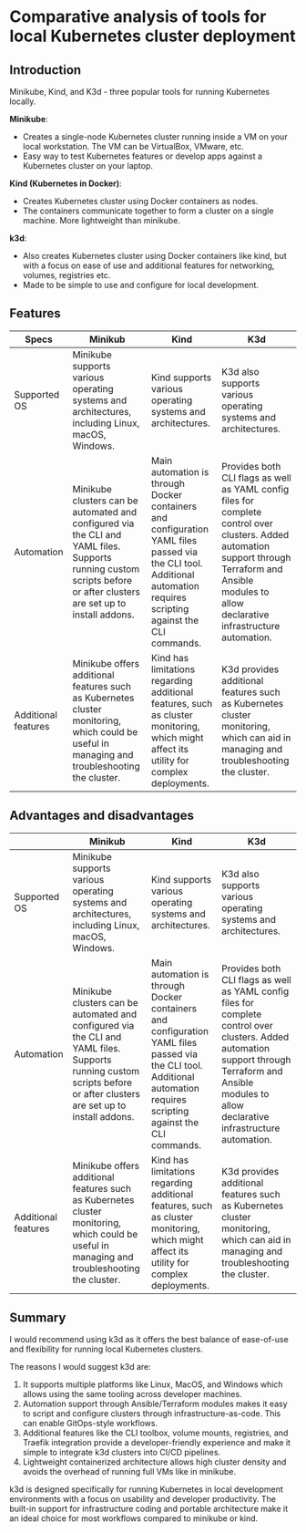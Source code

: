 # Comparative analysis of tools for local Kubernetes cluster deployment

## Introduction

Minikube, Kind, and K3d - three popular tools for running Kubernetes locally.

**Minikube**:

- Creates a single-node Kubernetes cluster running inside a VM on your local workstation. The VM can be VirtualBox, VMware, etc.
- Easy way to test Kubernetes features or develop apps against a Kubernetes cluster on your laptop.

**Kind (Kubernetes in Docker)**:

- Creates Kubernetes cluster using Docker containers as nodes.
- The containers communicate together to form a cluster on a single machine. More lightweight than minikube.

**k3d**:

- Also creates Kubernetes cluster using Docker containers like kind, but with a focus on ease of use and additional features for networking, volumes, registries etc.
- Made to be simple to use and configure for local development.

## Features


| Specs               | Minikub                                                                                                                                                              | Kind                                                                                                                                                                  | K3d                                                                                                                                                                                                     |
| --------------------- | ---------------------------------------------------------------------------------------------------------------------------------------------------------------------- | ----------------------------------------------------------------------------------------------------------------------------------------------------------------------- | --------------------------------------------------------------------------------------------------------------------------------------------------------------------------------------------------------- |
| Supported OS        | Minikube supports various operating systems and architectures, including Linux, macOS, Windows.                                                                      | Kind supports various operating systems and architectures.                                                                                                            | K3d also supports various operating systems and architectures.                                                                                                                                          |
| Automation          | Minikube clusters can be automated and configured via the CLI and YAML files. Supports running custom scripts before or after clusters are set up to install addons. | Main automation is through Docker containers and configuration YAML files passed via the CLI tool. Additional automation requires scripting against the CLI commands. | Provides both CLI flags as well as YAML config files for complete control over clusters. Added automation support through Terraform and Ansible modules to allow declarative infrastructure automation. |
| Additional features | Minikube offers additional features such as Kubernetes cluster monitoring, which could be useful in managing and troubleshooting the cluster.                        | Kind has limitations regarding additional features, such as cluster monitoring, which might affect its utility for complex deployments.                               | K3d provides additional features such as Kubernetes cluster monitoring, which can aid in managing and troubleshooting the cluster.                                                                      |

## Advantages and disadvantages


|                     | Minikub                                                                                                                                                              | Kind                                                                                                                                                                  | K3d                                                                                                                                                                                                     |
| --------------------- | ---------------------------------------------------------------------------------------------------------------------------------------------------------------------- | ----------------------------------------------------------------------------------------------------------------------------------------------------------------------- | --------------------------------------------------------------------------------------------------------------------------------------------------------------------------------------------------------- |
| Supported OS        | Minikube supports various operating systems and architectures, including Linux, macOS, Windows.                                                                      | Kind supports various operating systems and architectures.                                                                                                            | K3d also supports various operating systems and architectures.                                                                                                                                          |
| Automation          | Minikube clusters can be automated and configured via the CLI and YAML files. Supports running custom scripts before or after clusters are set up to install addons. | Main automation is through Docker containers and configuration YAML files passed via the CLI tool. Additional automation requires scripting against the CLI commands. | Provides both CLI flags as well as YAML config files for complete control over clusters. Added automation support through Terraform and Ansible modules to allow declarative infrastructure automation. |
| Additional features | Minikube offers additional features such as Kubernetes cluster monitoring, which could be useful in managing and troubleshooting the cluster.                        | Kind has limitations regarding additional features, such as cluster monitoring, which might affect its utility for complex deployments.                               | K3d provides additional features such as Kubernetes cluster monitoring, which can aid in managing and troubleshooting the cluster.                                                                      |

## Summary

I would recommend using k3d as it offers the best balance of ease-of-use and flexibility for running local Kubernetes clusters.

The reasons I would suggest k3d are:

1. It supports multiple platforms like Linux, MacOS, and Windows which allows using the same tooling across developer machines.
2. Automation support through Ansible/Terraform modules makes it easy to script and configure clusters through infrastructure-as-code. This can enable GitOps-style workflows.
3. Additional features like the CLI toolbox, volume mounts, registries, and Traefik integration provide a developer-friendly experience and make it simple to integrate k3d clusters into CI/CD pipelines.
4. Lightweight containerized architecture allows high cluster density and avoids the overhead of running full VMs like in minikube.

k3d is designed specifically for running Kubernetes in local development environments with a focus on usability and developer productivity. The built-in support for infrastructure coding and portable architecture make it an ideal choice for most workflows compared to minikube or kind.
